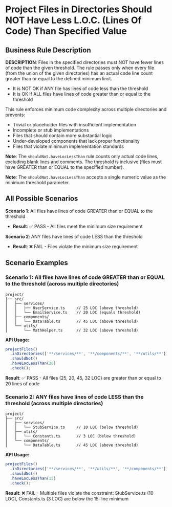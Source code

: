 # Project Files in Directories Should NOT Have Less L.O.C. (Lines Of Code) Than Specified Value

## Business Rule Description

**DESCRIPTION**: Files in the specified directories must NOT have fewer lines of code than the given threshold. The rule passes only when every file (from the union of the given directories) has an actual code line count greater than or equal to the defined minimum limit.

- It is NOT OK if ANY file has lines of code less than the threshold
- It is OK if ALL files have lines of code greater than or equal to the threshold

This rule enforces minimum code complexity across multiple directories and prevents:

- Trivial or placeholder files with insufficient implementation
- Incomplete or stub implementations
- Files that should contain more substantial logic
- Under-developed components that lack proper functionality
- Files that violate minimum implementation standards

**Note**: The `shouldNot.haveLocLessThan` rule counts only actual code lines, excluding blank lines and comments. The threshold is inclusive (files must have GREATER than or EQUAL to the specified number).

**Note**: The `shouldNot.haveLocLessThan` accepts a single numeric value as the minimum threshold parameter.

## All Possible Scenarios

**Scenario 1**: All files have lines of code GREATER than or EQUAL to the threshold

- **Result**: ✅ PASS - All files meet the minimum size requirement

**Scenario 2**: ANY files have lines of code LESS than the threshold

- **Result**: ❌ FAIL - Files violate the minimum size requirement

## Scenario Examples

### Scenario 1: All files have lines of code GREATER than or EQUAL to the threshold (across multiple directories)

```
project/
├── src/
│   ├── services/
│   │   ├── UserService.ts     // 25 LOC (above threshold)
│   │   └── EmailService.ts    // 20 LOC (equals threshold)
│   ├── components/
│   │   └── DataTable.ts       // 45 LOC (above threshold)
│   └── utils/
│       └── MathHelper.ts      // 32 LOC (above threshold)
```

**API Usage:**

```typescript
projectFiles()
  .inDirectories(['**/services/**', '**/components/**', '**/utils/**'])
  .shouldNot()
  .haveLocLessThan(20)
  .check();
```

**Result**: ✅ PASS - All files (25, 20, 45, 32 LOC) are greater than or equal to 20 lines of code

### Scenario 2: ANY files have lines of code LESS than the threshold (across multiple directories)

```
project/
├── src/
│   ├── services/
│   │   └── StubService.ts     // 10 LOC (below threshold)
│   ├── utils/
│   │   └── Constants.ts       // 3 LOC (below threshold)
│   └── components/
│       └── DataTable.ts       // 45 LOC (above threshold)
```

**API Usage:**

```typescript
projectFiles()
  .inDirectories(['**/services/**', '**/utils/**', '**/components/**'])
  .shouldNot()
  .haveLocLessThan(15)
  .check();
```

**Result**: ❌ FAIL - Multiple files violate the constraint: StubService.ts (10 LOC), Constants.ts (3 LOC) are below the 15-line minimum
